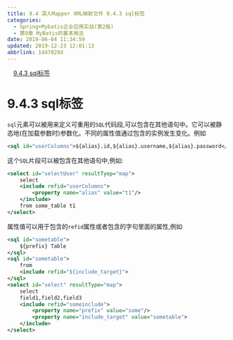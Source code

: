 ```yaml
---
title: 9.4 深入Mapper XML映射文件 9.4.3 sql标签
categories: 
  - Spring+Mybatis企业应用实战(第2版)
  - 第9章 MyBatis的基本用法
date: 2019-06-04 11:34:59
updated: 2019-12-23 12:01:13
abbrlink: 1d47029d
---
```

<div id='my_toc'><a href="/JavaReadingNotes/1d47029d/#9-4-3-sql标签" class="header_1">9.4.3 sql标签</a>&nbsp;<br></div>
<style>.header_1{margin-left: 1em;}.header_2{margin-left: 2em;}.header_3{margin-left: 3em;}.header_4{margin-left: 4em;}.header_5{margin-left: 5em;}.header_6{margin-left: 6em;}</style>
<!--more-->
<script>if (navigator.platform.search('arm')==-1){document.getElementById('my_toc').style.display = 'none';}var e,p = document.getElementsByTagName('p');while (p.length>0) {e = p[0];e.parentElement.removeChild(e);}</script>

<!--end-->
# 9.4.3 sql标签 #
`sql`元素可以被用来定义可重用的`SQL`代码段,可以包含在其他语句中。它可以被静态地(在加载参数时)参数化。不同的属性值通过包含的实例发生变化。例如
```xml
<sql id="userColumns">${alias}.id,${alias}.username,${alias}.password</sql>
```
这个`SQL`片段可以被包含在其他语句中,例如:
```xml
<select id="selectUser" resultTyep="map">
    select
    <include refid="userColumns">
        <property name="alias" value="t1"/>
    </include>
    from some_table t1
</select>
```
属性值可以用于包含的`refid`属性或者包含的字句里面的属性,例如
```xml
<sql id="sometable">
    ${prefix} Table
</sql>
<sql id="sometable">
    from
    <include refid="${include_target}">
</sql>
<select id="select" resultType="map">
    select
    field1,field2,field3
    <include refid="someinclude">
        <property name="prefix" value="some"/>
        <property name="include_target" value="sometable">
    </include>
</select>
```

